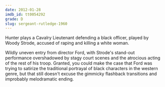 ```yaml
---
date: 2012-01-28
imdb_id: tt0054292
grade: D
slug: sergeant-rutledge-1960
---
```


Hunter plays a Cavalry Lieutenant defending a black officer, played by Woody Strode, accused of raping and killing a white woman.

Wildly uneven entry from director Ford, with Strode's stand-out performance overshadowed by stagy court scenes and the atrocious acting of the rest of his troop. Granted, you could make the case that Ford was trying to satirize the traditional portrayal of black characters in the western genre, but that still doesn't excuse the gimmicky flashback transitions and improbably melodramatic ending.
